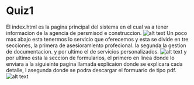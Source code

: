 # Quiz1

El index.html es la pagina principal del sistema en el cual va a tener informacion de la agencia de persmisod e construccion. 
![alt text](image.png)
Un poco mas abajo esta tenermos lo servicio que oferecemos y esta se divide en tre secciones, la primera de asesioramiento profecional. la segunda la gestion de documentacion. y por ultimo el de servicios personalizados.
![alt text](image-1.png)
y por ultimo esta la seccion de formularios, el primero en linea donde lo enviara a la siguieinte pagina llamada explicaion donde se explicara cada detalle, l asegunda donde se podra descargar el formuario de tipo pdf.
![alt text](image-2.png)